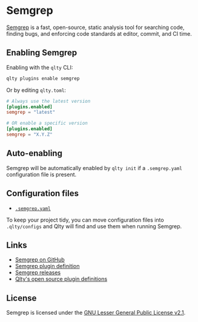 # Semgrep

[Semgrep](https://github.com/semgrep/semgrep) is a fast, open-source, static analysis tool for searching code, finding bugs, and enforcing code standards at editor, commit, and CI time.

## Enabling Semgrep

Enabling with the `qlty` CLI:

```bash
qlty plugins enable semgrep
```

Or by editing `qlty.toml`:

```toml
# Always use the latest version
[plugins.enabled]
semgrep = "latest"

# OR enable a specific version
[plugins.enabled]
semgrep = "X.Y.Z"
```

## Auto-enabling

Semgrep will be automatically enabled by `qlty init` if a `.semgrep.yaml` configuration file is present.

## Configuration files

- [`.semgrep.yaml`](https://semgrep.dev/docs/writing-rules/overview/)

To keep your project tidy, you can move configuration files into `.qlty/configs` and Qlty will find and use them when running Semgrep.

## Links

- [Semgrep on GitHub](https://github.com/semgrep/semgrep)
- [Semgrep plugin definition](https://github.com/qltyai/plugins/tree/main/linters/semgrep)
- [Semgrep releases](https://github.com/semgrep/semgrep/releases)
- [Qlty's open source plugin definitions](https://github.com/qltyai/plugins)

## License

Semgrep is licensed under the [GNU Lesser General Public License v2.1](https://github.com/semgrep/semgrep/blob/develop/LICENSE).
